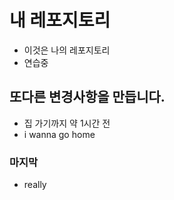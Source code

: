 # 내 레포지토리
- 이것은 나의 레포지토리
- 연습중
## 또다른 변경사항을 만듭니다.
- 집 가기까지 약 1시간 전
- i wanna go home 
### 마지막
- really
